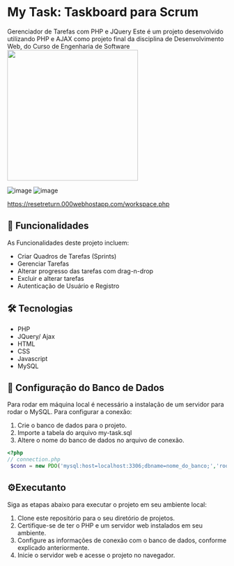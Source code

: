 # My Task: Taskboard para Scrum
Gerenciador de Tarefas com PHP e JQuery
Este é um projeto desenvolvido utilizando PHP e AJAX como projeto final da disciplina de Desenvolvimento Web, do Curso de Engenharia de Software
<img src="![image](https://github.com/djherondhy/my-task/assets/35778998/895584b2-0429-42f5-a2d1-1d28c3462971)" width="300">

![image](https://github.com/djherondhy/my-task/assets/35778998/895584b2-0429-42f5-a2d1-1d28c3462971) ![image](https://github.com/djherondhy/my-task/assets/35778998/16130d56-a152-4bf9-adfc-c5428531e3ea)

https://resetreturn.000webhostapp.com/workspace.php

## :rocket: Funcionalidades

As Funcionalidades deste projeto incluem:
- Criar Quadros de Tarefas (Sprints)
- Gerenciar Tarefas
- Alterar progresso das tarefas com drag-n-drop
- Excluir e alterar tarefas
- Autenticação de Usuário e Registro

## 🛠️ Tecnologias

- PHP
- JQuery/ Ajax
- HTML
- CSS
- Javascript
- MySQL

## 🔧 Configuração do Banco de Dados

Para rodar em máquina local é necessário a instalação de um servidor para rodar o MySQL.
Para configurar a conexão:
1. Crie o banco de dados para o projeto.
2. Importe a tabela do arquivo my-task.sql
3. Altere o nome do banco de dados no arquivo de conexão.

```php
<?php
// connection.php
 $conn = new PDO('mysql:host=localhost:3306;dbname=nome_do_banco;','root','');
```

## ⚙️Executanto
Siga as etapas abaixo para executar o projeto em seu ambiente local:

1. Clone este repositório para o seu diretório de projetos.
2. Certifique-se de ter o PHP e um servidor web instalados em seu ambiente.
3. Configure as informações de conexão com o banco de dados, conforme explicado anteriormente.
4. Inicie o servidor web e acesse o projeto no navegador.

